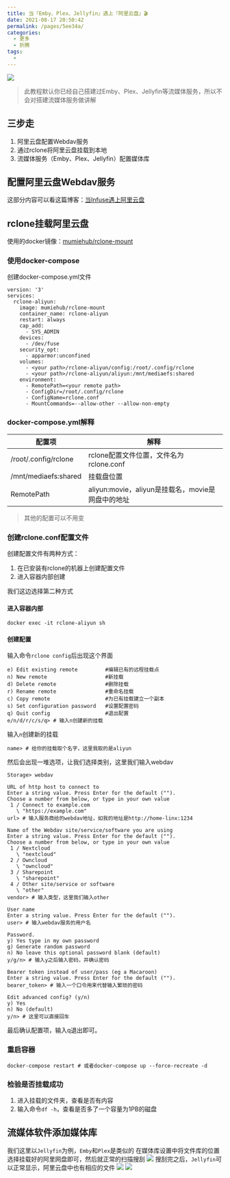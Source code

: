 ```yaml
---
title: 当『Emby、Plex、Jellyfin』遇上『阿里云盘』🎬
date: 2021-08-17 20:50:42
permalink: /pages/5ee34a/
categories:
  - 更多
  - 折腾
tags:
  -
---
```

![](https://cdn.jsdelivr.net/gh/kimentanm/image-store/img/202108181444671.png)

<!-- more -->

> 此教程默认你已经自己搭建过Emby、Plex、Jellyfin等流媒体服务，所以不会对搭建流媒体服务做讲解
## 三步走
1. 阿里云盘配置Webdav服务
2. 通过rclone将阿里云盘挂载到本地
3. 流媒体服务（Emby、Plex、Jellyfin）配置媒体库

## 配置阿里云盘Webdav服务
这部分内容可以看这篇博客：[当Infuse遇上阿里云盘](https://blog.kimen.com.cn/pages/9b3f3a/)

## rclone挂载阿里云盘
使用的docker镜像：[mumiehub/rclone-mount](https://registry.hub.docker.com/r/mumiehub/rclone-mount)

### 使用docker-compose
创建docker-compose.yml文件
```ymal
version: '3'
services:
  rclone-aliyun:
    image: mumiehub/rclone-mount
    container_name: rclone-aliyun
    restart: always
    cap_add:
      - SYS_ADMIN
    devices:
      - /dev/fuse
    security_opt:
      - apparmor:unconfined
    volumes:
      - <your path>/rclone-aliyun/config:/root/.config/rclone
      - <your path>/rclone-aliyun/aliyun:/mnt/mediaefs:shared
    environment:
      - RemotePath=<your remote path>
      - ConfigDir=/root/.config/rclone
      - ConfigName=rclone.conf
      - MountCommands=--allow-other --allow-non-empty
```

### docker-compose.yml解释
|  配置项   | 解释  |
|  ---  | ---  |
| /root/.config/rclone  | rclone配置文件位置，文件名为rclone.conf |
| /mnt/mediaefs:shared  | 挂载盘位置 |
| RemotePath  | aliyun:movie，aliyun是挂载名，movie是网盘中的地址 |
> 其他的配置可以不用变

### 创建rclone.conf配置文件
创建配置文件有两种方式：
1. 在已安装有rclone的机器上创建配置文件
2. 进入容器内部创建

我们这边选择第二种方式
#### 进入容器内部
```shell
docker exec -it rclone-aliyun sh
```
#### 创建配置
输入命令`rclone config`后出现这个界面
```shell
e) Edit existing remote			#编辑已有的远程挂载点
n) New remote					#新挂载
d) Delete remote				#删除挂载
r) Rename remote				#重命名挂载
c) Copy remote					#为已有挂载建立一个副本
s) Set configuration password	#设置配置密码
q) Quit config					#退出配置
e/n/d/r/c/s/q> # 输入n创建新的挂载
```
输入`n`创建新的挂载
```shell
name> # 给你的挂载取个名字，这里我取的是aliyun
```
然后会出现一堆选项，让我们选择类别，这里我们输入webdav
```shell
Storage> webdav
```
```shell
URL of http host to connect to
Enter a string value. Press Enter for the default ("").
Choose a number from below, or type in your own value
 1 / Connect to example.com
   \ "https://example.com"
url> # 输入服务商给的webdav地址，如我的地址是http://home-linx:1234
```
```shell
Name of the Webdav site/service/software you are using
Enter a string value. Press Enter for the default ("").
Choose a number from below, or type in your own value
 1 / Nextcloud
   \ "nextcloud"
 2 / Owncloud
   \ "owncloud"
 3 / Sharepoint
   \ "sharepoint"
 4 / Other site/service or software
   \ "other"
vendor> # 输入类型，这里我们输入other
```
```shell
User name
Enter a string value. Press Enter for the default ("").
user> # 输入webdav服务的用户名
```
```shell
Password.
y) Yes type in my own password
g) Generate random password
n) No leave this optional password blank (default)
y/g/n> # 输入y之后输入密码，并确认密码
```
```shell
Bearer token instead of user/pass (eg a Macaroon)
Enter a string value. Press Enter for the default ("").
bearer_token> # 输入一个口令用来代替输入繁琐的密码
```
```shell
Edit advanced config? (y/n)
y) Yes
n) No (default)
y/n> # 这里可以直接回车
```
最后确认配置项，输入q退出即可。

### 重启容器
```shell
docker-compose restart # 或者docker-compose up --force-recreate -d
```

### 检验是否挂载成功
1. 进入挂载的文件夹，查看是否有内容
2. 输入命令`df -h`，查看是否多了一个容量为1PB的磁盘

## 流媒体软件添加媒体库
我们这里以`Jellyfin`为例，`Emby`和`Plex`是类似的
在媒体库设置中将文件库的位置选择挂载好的阿里网盘即可，然后就正常的扫描搜刮
![](https://cdn.jsdelivr.net/gh/kimentanm/image-store/img/202108181413809.png)
搜刮完之后，`Jellyfin`可以正常显示，阿里云盘中也有相应的文件
![](https://cdn.jsdelivr.net/gh/kimentanm/image-store/img/202108181444671.png)
![](https://cdn.jsdelivr.net/gh/kimentanm/image-store/img/202108181416948.png)
